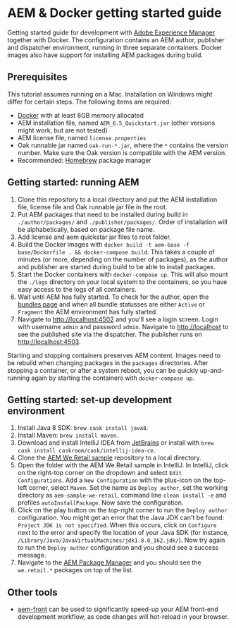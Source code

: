 # AEM & Docker getting started guide

Getting started guide for development with [Adobe Experience Manager](https://www.adobe.com/nl/marketing-cloud/experience-manager.html) together with Docker. The configuration contains an AEM author, publisher and dispatcher environment, running in three separate containers. Docker images also have support for installing AEM packages during build.

## Prerequisites

This tutorial assumes running on a Mac. Installation on Windows might differ for certain steps. The following items are required:

- [Docker](https://www.docker.com) with at least 8GB memory allocated
- AEM installation file, named `AEM_6.5_Quickstart.jar` (other versions might work, but are not tested)
- AEM license file, named `license.properties`
- Oak runnable jar named `oak-run-*.jar`, where the `*` contains the version number. Make sure the Oak version is compatible with the AEM version.
- Recommended: [Homebrew](https://brew.sh) package manager

## Getting started: running AEM

1. Clone this repository to a local directory and put the AEM installation file, license file and Oak runnable jar file in the root.
2. Put AEM packages that need to be installed during build in `./author/packages/` and `./publisher/packages/`. Order of installation will be alphabetically, based on package file name.
3. Add license and aem quickstar jar files to root folder.
4. Build the Docker images with `docker build -t aem-base -f base/Dockerfile . && docker-compose build`. This takes a couple of minutes (or more, depending on the number of packages), as the author and publisher are started during build to be able to install packages.
5. Start the Docker containers with `docker-compose up`. This will also mount the `./logs` directory on your local system to the containers, so you have easy access to the logs of all containers.
6. Wait until AEM has fully started. To check for the author, open the [bundles page](http://localhost:4502/system/console/bundles) and when all bundle statusses are either `Active` or `Fragment` the AEM environment has fully started.
7. Navigate to [http://localhost:4502](http://localhost:4502) and you'll see a login screen. Login with username `admin` and password `admin`. Navigate to [http://localhost](http://localhost) to see the published site via the dispatcher. The publisher runs on [http://localhost:4503](http://localhost:4503).

Starting and stopping containers preserves AEM content. Images need to be rebuild when changing packages in the `packages` directories. After stopping a container, or after a system reboot, you can be quickly up-and-running again by starting the containers with `docker-compose up`.

## Getting started: set-up development environment

1. Install Java 8 SDK: `brew cask install java8`.
2. Install Maven: `brew install maven`.
3. Download and install IntelliJ IDEA from [JetBrains](https://www.jetbrains.com/idea/download) or install with `brew cask install caskroom/cask/intellij-idea-ce`.
4. Clone the [AEM We.Retail sample](https://github.com/Adobe-Marketing-Cloud/aem-sample-we-retail) repository to a local directory.
5. Open the folder with the AEM We.Retail sample in IntelliJ. In IntelliJ, click on the right-top corner on the dropdown and select `Edit Configurations`. Add a `New Configuration` with the plus-icon on the top-left corner, select `Maven`. Set the name as `Deploy author`, set the working directory as `aem-sample-we-retail`, command line `clean install -e` and profiles `autoInstallPackage`. Now save the configuration.
6. Click on the play button on the top-right corner to run the `Deploy author` configuration. You might get an error that the Java JDK can't be found: `Project JDK is not specified`. When this occurs, click on `Configure` next to the error and specify the location of your Java SDK (for instance, `/Library/Java/JavaVirtualMachines/jdk1.8.0_162.jdk/`). Now try again to run the `Deploy author` configuration and you should see a success message.
7. Navigate to the [AEM Package Manager](http://localhost:4502/crx/packmgr/index.jsp) and you should see the `we.retail.*` packages on top of the list.

## Other tools

- [aem-front](https://github.com/kevinweber/aem-front) can be used to significantly speed-up your AEM front-end development workflow, as code changes will hot-reload in your browser.
